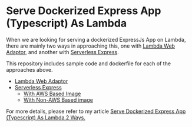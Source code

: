 # Serve Dockerized Express App (Typescript) As Lambda

When we are looking for serving a dockerized ExpressJs App on Lambda, there are mainly two ways in approaching this, one with [Lambda Web Adaptor](https://github.com/awslabs/aws-lambda-web-adapter?tab=readme-ov-file#readiness-check), and another with [Serverless Express](https://github.com/vendia/serverless-express).

This repository includes sample code and dockerfile for each of the approaches above.
- [Lambda Web Adaptor](./lambda/WithAdaptor/)
- [Serverless Express](./lambda/WithServerless/)
    - [With AWS Based Image](./lambda/WithServerless/Dockerfile)
    - [With Non-AWS Based image](./lambda/WithServerless/Dockerfile_NonAwsImage)

For more details, please refer to my article [Serve Dockerized Express App (Typescript) As Lambda 2 Ways.]()